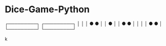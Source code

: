 # Dice-Game-Python
┌─────────┐           ┌─────────┐
│         │           │  ●   ●  │
│    ●    │           │  ●   ●  │
│         │           │  ●   ●  │
└─────────┘           └─────────┘

k
            
            
            
            

